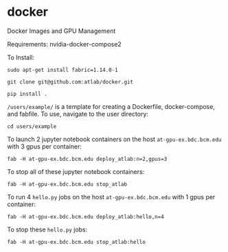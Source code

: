 # docker
Docker Images and GPU Management

Requirements: nvidia-docker-compose2

To Install:

    sudo apt-get install fabric=1.14.0-1

    git clone git@github.com:atlab/docker.git

    pip install .

`/users/example/` is a template for creating a Dockerfile, docker-compose, and fabfile.  To use, navigate to the user directory:

    cd users/example

To launch 2 jupyter notebook containers on the host `at-gpu-ex.bdc.bcm.edu` with 3 gpus per container:

    fab -H at-gpu-ex.bdc.bcm.edu deploy_atlab:n=2,gpus=3

To stop all of these jupyter notebook containers:

    fab -H at-gpu-ex.bdc.bcm.edu stop_atlab

To run 4 `hello.py` jobs on the host `at-gpu-ex.bdc.bcm.edu` with 1 gpus per container:

    fab -H at-gpu-ex.bdc.bcm.edu deploy_atlab:hello,n=4

To stop these `hello.py` jobs:

    fab -H at-gpu-ex.bdc.bcm.edu stop_atlab:hello